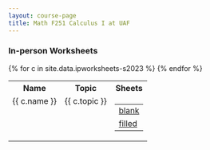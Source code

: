 ```yaml
---
layout: course-page
title: Math F251 Calculus I at UAF
---
```


### In-person Worksheets

<div class="x-scroll">
<table class="asst-table">
<tr><th>Name</th><th>Topic</th><th>Sheets</th></tr>
{% for c in site.data.ipworksheets-s2023 %}
<tr valign="top">
  <td>
    {{ c.name }}
  </td>
  <td>
    {{ c.topic }}
  </td>
  <td>
    <table class="inner">
      <tr>
         <td> <a href="{{ c.urlblank }}">blank</a> </td>
      </tr>
      <tr>
         <td> <a href="{{ c.urlfilled }}">filled</a> </td>
      </tr>
    </table>
  </td>
</tr>
{% endfor %}
</table>
</div>
